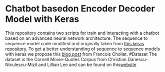 # Chatbot basedon Encoder Decoder Model with Keras
This repository contains two scripts for train and interacting with a chatbot based on an advanced neural network architecture.
The sequence to sequence model code modified and originally taken from [this keras repository](https://github.com/keras-team/keras/blob/master/examples/lstm_seq2seq.py).
To get a better understanding of sequence to sequence models with keras we propose this [blog post](https://blog.keras.io/a-ten-minute-introduction-to-sequence-to-sequence-learning-in-keras.html) from Francois Chollet.
#Dataset
The dataset is the Cornell Movie-Quotes Corpus from Christian Danescu-Niculescu-Mizil and Lillian Lee and can be
found on this[website](https://www.cs.cornell.edu/~cristian/Cornell_Movie-Dialogs_Corpus.html)

